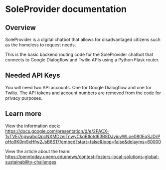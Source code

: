 # SoleProvider documentation

## Overview
SoleProvider is a digital chatbot that allows for disadvantaged citizens such as the homeless to request needs.

This is the basic backend routing code for the SoleProvider chatbot that connects to Google Dialogflow and Twilio APIs using a Python Flask router.

## Needed API Keys
You will need two API accounts. One for Google Dialogflow and one for Twilio. The API tokens and account numbers are removed from the code for privacy purposes.

## Learn more
View the information deck: https://docs.google.com/presentation/d/e/2PACX-1vTVEj7ngwaboQpcNXMDzejTnwyCkqBtlotd63B8DJyioyWLoe080EqSJDrPpHo9K0m9xHfw2JsB6S17/embed?start=false&loop=false&delayms=60000

View the article about the team: https://penntoday.upenn.edu/news/contest-fosters-local-solutions-global-sustainability-challenges
